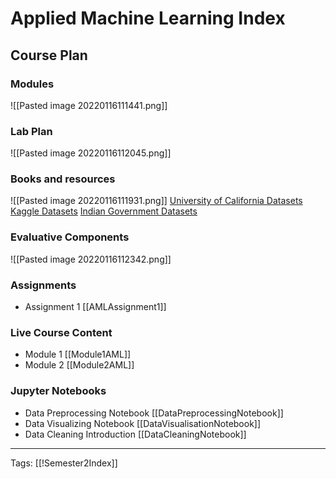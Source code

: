 # Applied Machine Learning Index

## Course Plan
### Modules
![[Pasted image 20220116111441.png]]

### Lab Plan
![[Pasted image 20220116112045.png]]

### Books and resources
![[Pasted image 20220116111931.png]]
[University of California Datasets](https://archive.ics.uci.edu/ml/index.php)
[Kaggle Datasets](https://www.kaggle.com/datasets)
[Indian Government Datasets](https://data.gov.in/catalogsv2)

### Evaluative Components
![[Pasted image 20220116112342.png]]

### Assignments
- Assignment 1 [[AMLAssignment1]]

### Live Course Content
- Module 1 [[Module1AML]]
- Module 2 [[Module2AML]]

### Jupyter Notebooks
- Data Preprocessing Notebook [[DataPreprocessingNotebook]]
- Data Visualizing Notebook [[DataVisualisationNotebook]]
- Data Cleaning Introduction [[DataCleaningNotebook]]

---
Tags: [[!Semester2Index]]